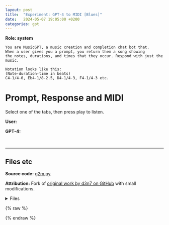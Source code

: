 ```yaml
---
layout: post
title:  "Experiment: GPT-4 to MIDI [Blues]"
date:   2024-05-07 19:05:00 +0200
categories: gpt
---
```


**Role: system**

```
You are MusicGPT, a music creation and completion chat bot that.
When a user gives you a prompt, you return them a song showing 
the notes, durations, and times that they occur. Respond with just the music.

Notation looks like this:
(Note-duration-time in beats)
C4-1/4-0, Eb4-1/8-2.5, D4-1/4-3, F4-1/4-3 etc.
```


<h1>Prompt, Response and MIDI</h1>
<div id="listening-area-1" class="listening-area">
  <div class="tab"></div>
  <div id="player">
    <p class="helptext">Select one of the tabs, then press play to listen.</p>
    <midi-visualizer type="piano-roll" id="mainVisualizer" src=""></midi-visualizer>
    <midi-player src="" sound-font visualizer="#mainVisualizer" id="mainPlayer"></midi-player>
  </div>
  <div id="files-list-area" hidden="True">
    <h2>Files</h2>
    <ul class="midifiles">
      <li><a class="afile" href="https://raw.githubusercontent.com/isakcodes/GPT-4-To-MIDI/993ba68a0ef40b6342f3ba723360ec5f108b2003/out/blues/combined0.mid" displayName="0">0</a></li>
      <li><a class="afile" href="https://raw.githubusercontent.com/isakcodes/GPT-4-To-MIDI/993ba68a0ef40b6342f3ba723360ec5f108b2003/out/blues/combined1.mid" displayName="1">1</a></li>
      <li><a class="afile" href="https://raw.githubusercontent.com/isakcodes/GPT-4-To-MIDI/993ba68a0ef40b6342f3ba723360ec5f108b2003/out/blues/combined2.mid" displayName="2">2</a></li>
      <li><a class="afile" href="https://raw.githubusercontent.com/isakcodes/GPT-4-To-MIDI/993ba68a0ef40b6342f3ba723360ec5f108b2003/out/blues/combined3.mid" displayName="3">3</a></li>
    </ul>
  </div>
</div>

**User:**

<div markdown="1" class="text-note" hidden="True" displayName="0">

`A suitable melody for the chord progression in this midi file please`
(*...followed by the midi file converted to note-duration-time format.*)

</div>
<div markdown="1" class="text-note" hidden="True" displayName="1">

`Could you please make it a bit more interesting? While sticking to the timing given by the chord progression.`

</div>
<div markdown="1" class="text-note" hidden="True" displayName="2">

`The genre for the Chord Progression is Blues. Can you make something that is more typical for the Blues genre? Without being too boring.`

</div>
<div markdown="1" class="text-note" hidden="True" displayName="3">

`Now, please do your best to produce a melody which a musician, when hearing together with the chord progression, would believe was made by a human.^[[D` (sic)

</div>



**GPT-4:**

<div markdown="1" class="text-note" hidden="True" displayName="0">

```
Sure, here's a melody over your chord progression:

Eb5-1/4-0, F5-1/8-1, Eb5-1/8-1.5, D5-1/2-2, Eb5-1/2-3, C5-1/8-5, Bb4-1/8-5.5, Ab4-1/8-6, G4-1/8-6.5, F4-1/4-7, G4-1/4-8, Ab4-1/4-9, Bb4-1/4-10, C5-1/2-11, Bb4-1/4-13, Ab4-1/4-14, G4-1/2-15, F4-1/2-16, Eb4-1/2-17, C4-1/4-18, Eb4-1/8-18.5, F4-1/4-19, G4-1/2-20, Ab4-1/2-21, Bb4-1/4-22, C5-1/4-23, D5-1/2-24, Eb5-1/4-26, F5-1/8-27, Eb5-1/8-27.5, D5-1/4-28, Ab4-1/4-29, F4-1/2-30, G4-1/2-31.
```

</div>
<div markdown="1" class="text-note" hidden="True" displayName="1">

```
Certainly! Here is a more expansive melody:

Eb5-1/4-0, F5-1/16-0.75, Eb5-1/16-1, D5-1/8-1.25, Ab4-1/4-2, Bb4-1/8-3, Ab4-1/8-3.5, G4-1/8-4, F4-1/16-4.75, Bb4-1/8-5, Ab4-1/4-5.5, G4-1/8-6, F4-1/8-6.5, G4-1/4-7, C5-1/2-7.75, F5-1/8-8, G4-1/4-8.5, Ab4-1/4-9, G4-1/4-9.5, F4-1/8-10, G4-1/4-10.5, Eb4-1/8-11, D4-1/4-12, Eb4-1/4-12.5, F4-1/8-13, G4-1/4-13.5, Ab4-1/4-14, Bb4-1/4-15, C5-1/2-15.5, Eb5-1/2-16, D5-1/4-17, Eb4-1/8-17.5, F4-1/8-18, G4-1/4-18.5, Ab4-1/8-19, Bb4-1/4-19.5, C5-1/4-20, D5-1/2-22, Eb5-1/4-22.5, F5-1/8-23, G5-1/2-23.5, F5-1/2-24, Eb5-1/4-25, D5-1/4-26, Bb4-1/8-27, Ab4-1/8-27.5, G4-1/4-28, F4-1/8-28.5, G4-1/2-29, Bb4-1/4-30, C5-1/4-31.

This melody features more intricate rhythms and some faster note changes to create a stronger sense of movement and interest.
```

</div>
<div markdown="1" class="text-note" hidden="True" displayName="2">

```
Certainly! Blues melodies often feature repeated motifs, blue notes, and a more laid-back, syncopated rhythm. Let's try this:

Eb5-1/4-0, D5-1/8-1, Eb5-1/8-1.5, D5-1/4-2, C5-1/4-2.5, Bb4-1/8-3, Ab4-3/8-3.5, Bb4-1/8-4, F4-1/4-4.5, Bb4-3/4-5, Ab4-1/4-6, Bb4-1/8-6.5, Eb5-1/8-7, D5-1/4-7.5, Eb5-1/4-8, D5-1/4-8.5, C5-1/8-9, Bb4-1/4-9.5, C5-1/8-10, D5-1/8-10.5, Eb5-1/4-11, D5-1/8-11.5, C5-1/8-12, Bb4-1/8-12.5, C5-1/8-13, Bb4-1/4-13.5, Ab4-1/4-14, Bb4-1/8-14.5, C5-1/8-15, D5-1/4-15.5, Eb5-1/4-16, D5-1/8-16.5, C5-1/8-17, Bb4-1/8-17.5, Ab4-1/8-18, Bb4-1/8-18.5, F4-1/2-19, Eb4-1/2-20, D5-1/4-21, Eb5-1/4-22, F5-1/4-23, G5-1/4-24, F5-1/8-24.5, Eb5-1/8-25, D5-1/4-25.5, C5-1/2-26, Ab4-1/2-27, Bb4-1/4-28, Ab4-1/8-28.5, G4-1/8-29, F4-1/2-30, Bb4-1/4-31, C5-1/4-32.

This should evoke more of a blues feeling while still maintaining interest and complexity.
```

</div>
<div markdown="1" class="text-note" hidden="True" displayName="3">

```
Sure, here's a bluesy melodic line keeping it catchy and memorable:

Eb5-1/2-0, Ab4-1/2-1, Bb4-1/4-2, Ab4-1/4-2.5, G4-1/4-3, F4-1/4-3.5, Ab4-1/4-4, Bb4-1/4-4.5, C5-1/2-5, Bb4-1/4-7, Ab4-3/8-7.5, G4-1/2-8, F4-1/4-9, Eb4-1/2-9.5, F4-3/8-11, G4-3/8-12, Ab4-1/4-14, Bb4-1/8-14.5, C5-1/4-15, D5-1/4-15.5, Eb5-1/8-16, C5-1/8-16.5, Bb4-1/2-17, Ab4-1/4-18.5, G4-1/4-19.5, F4-1/2-20, G4-1/4-21, Ab4-1/4-22, Bb4-1/2-23, C5-1/2-24, D5-1/2-25, Eb5-1/4-26, C5-1/8-26.5, Bb4-1/8-27, Ab4-1/4-27.5, G4-3/8-28, F4-1/2-29, Eb4-3/8-30, F4-1/8-31, G4-1/8-31.5, Ab4-1/4-32.

This should evoke a bluesy and melodic feeling that should match perfectly with the chord progression provided.
```

</div>
<br>

---

## Files etc

**Source code:** [g2m.py](https://raw.githubusercontent.com/isakcodes/GPT-4-To-MIDI/993ba68a0ef40b6342f3ba723360ec5f108b2003/g2m.py)

**Attribution:** Fork of [original work by d3n7 on GitHub](https://github.com/d3n7/GPT-4-To-MIDI) with small modifications.


<details markdown="1"><summary>Files</summary>

- All output files [out/blues/](https://github.com/isakcodes/GPT-4-To-MIDI/tree/993ba68a0ef40b6342f3ba723360ec5f108b2003/out/blues)
- [Terminal log file](https://raw.githubusercontent.com/isakcodes/GPT-4-To-MIDI/tree/993ba68a0ef40b6342f3ba723360ec5f108b2003/out/blues/log.txt)

</details>


{% raw %}
<script>
window.addEventListener('DOMContentLoaded', () => {
  var afiles = document.querySelectorAll('#files-list-area > ul > li > a');
  var tab = document.querySelector('.listening-area > .tab');
  var filesListArea = document.querySelector('#files-list-area');
  afiles.forEach((afile) => {
    var button = document.createElement('button');
    button.className = 'tablinks';
    button.textContent = afile.getAttribute('displayName');
    button.onclick = function(event) {
      openTab(event, afile.href);
    };
    tab.appendChild(button);
  });
});

function openTab(event, midiFile) {
  var i, tablinks;
  tablinks = document.getElementsByClassName("tablinks");
  for (i = 0; i < tablinks.length; i++) {
    tablinks[i].className = tablinks[i].className.replace(" active", "");
  }
  event.currentTarget.className += " active";

  var midiVisualizer = document.getElementById('mainVisualizer');
  var midiPlayer = document.getElementById('mainPlayer');
  
  midiVisualizer.src = midiFile;
  midiPlayer.src = midiFile;

  var tabInstruction = event.currentTarget.parentElement.parentElement.querySelector('.helptext');
  if (tabInstruction) {
    tabInstruction.remove();
  }

  var allNotes = document.getElementsByClassName('text-note');
  for (i = 0; i < allNotes.length; i++) {
      allNotes[i].setAttribute('hidden', true);
  }

  var selectionTextContent = event.target.textContent;
  var correspondingTextNoteDivs = document.querySelectorAll('div[displayName="'+selectionTextContent+'"]');

  for (i = 0; i < correspondingTextNoteDivs.length; i++) {
    if (correspondingTextNoteDivs.displayText == event.currentTarget.displayText) {
      correspondingTextNoteDivs[i].removeAttribute('hidden');
    }
  }
}
</script>
{% endraw %}